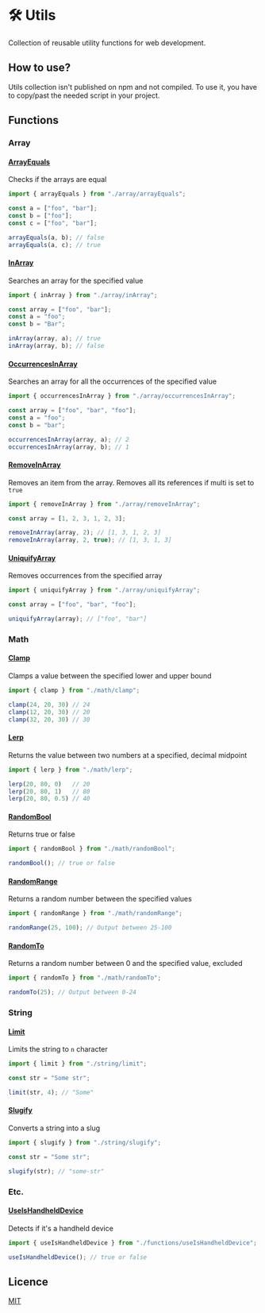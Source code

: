 # 🛠 Utils
Collection of reusable utility functions for web development.

## How to use?

Utils collection isn't published on npm and not compiled.
To use it, you have to copy/past the needed script in your project.

## Functions

### Array

#### [ArrayEquals](https://github.com/theoplawinski/utils/blob/main/array/arrayEquals.ts)

Checks if the arrays are equal

```typescript
import { arrayEquals } from "./array/arrayEquals";

const a = ["foo", "bar"];
const b = ["foo"];
const c = ["foo", "bar"];

arrayEquals(a, b); // false
arrayEquals(a, c); // true
```

#### [InArray](https://github.com/theoplawinski/utils/blob/main/array/inArray.ts)

Searches an array for the specified value

```typescript
import { inArray } from "./array/inArray";

const array = ["foo", "bar"];
const a = "foo";
const b = "Bar";

inArray(array, a); // true
inArray(array, b); // false
```

#### [OccurrencesInArray](https://github.com/theoplawinski/utils/blob/main/array/occurrencesInArray.ts)

Searches an array for all the occurrences of the specified value

```typescript
import { occurrencesInArray } from "./array/occurrencesInArray";

const array = ["foo", "bar", "foo"];
const a = "foo";
const b = "bar";

occurrencesInArray(array, a); // 2
occurrencesInArray(array, b); // 1
```

#### [RemoveInArray](https://github.com/theoplawinski/utils/blob/main/array/removeInArray.ts)

Removes an item from the array. Removes all its references if multi is set to `true`

```typescript
import { removeInArray } from "./array/removeInArray";

const array = [1, 2, 3, 1, 2, 3];

removeInArray(array, 2); // [1, 3, 1, 2, 3]
removeInArray(array, 2, true); // [1, 3, 1, 3]
```

#### [UniquifyArray](https://github.com/theoplawinski/utils/blob/main/array/uniquifyArray.ts)

Removes occurrences from the specified array

```typescript
import { uniquifyArray } from "./array/uniquifyArray";

const array = ["foo", "bar", "foo"];

uniquifyArray(array); // ["foo", "bar"]
```

### Math

#### [Clamp](https://github.com/theoplawinski/utils/blob/main/math/clamp.ts)

Clamps a value between the specified lower and upper bound

```typescript
import { clamp } from "./math/clamp";

clamp(24, 20, 30) // 24
clamp(12, 20, 30) // 20
clamp(32, 20, 30) // 30
```

#### [Lerp](https://github.com/theoplawinski/utils/blob/main/math/lerp.ts)

Returns the value between two numbers at a specified, decimal midpoint

```typescript
import { lerp } from "./math/lerp";

lerp(20, 80, 0)   // 20
lerp(20, 80, 1)   // 80
lerp(20, 80, 0.5) // 40
```

#### [RandomBool](https://github.com/theoplawinski/utils/blob/main/math/randomBool.ts)

Returns true or false

```typescript
import { randomBool } from "./math/randomBool";

randomBool(); // true or false
```

#### [RandomRange](https://github.com/theoplawinski/utils/blob/main/math/randomRange.ts)

Returns a random number between the specified values

```typescript
import { randomRange } from "./math/randomRange";

randomRange(25, 100); // Output between 25-100
```

#### [RandomTo](https://github.com/theoplawinski/utils/blob/main/math/randomTo.ts)

Returns a random number between 0 and the specified value, excluded

```typescript
import { randomTo } from "./math/randomTo";

randomTo(25); // Output between 0-24
```

### String

#### [Limit](https://github.com/theoplawinski/utils/blob/main/string/limit.ts)

Limits the string to `n` character

```typescript
import { limit } from "./string/limit";

const str = "Some str";

limit(str, 4); // "Some"
```

#### [Slugify](https://github.com/theoplawinski/utils/blob/main/string/slugify.ts)

Converts a string into a slug

```typescript
import { slugify } from "./string/slugify";

const str = "Some str";

slugify(str); // "some-str"
```

### Etc.

#### [UseIsHandheldDevice](https://github.com/theoplawinski/utils/blob/main/functions/useIsHandheldDevice.ts)

Detects if it's a handheld device

```typescript
import { useIsHandheldDevice } from "./functions/useIsHandheldDevice";

useIsHandheldDevice(); // true or false
```

## Licence

[MIT](LICENSE)
